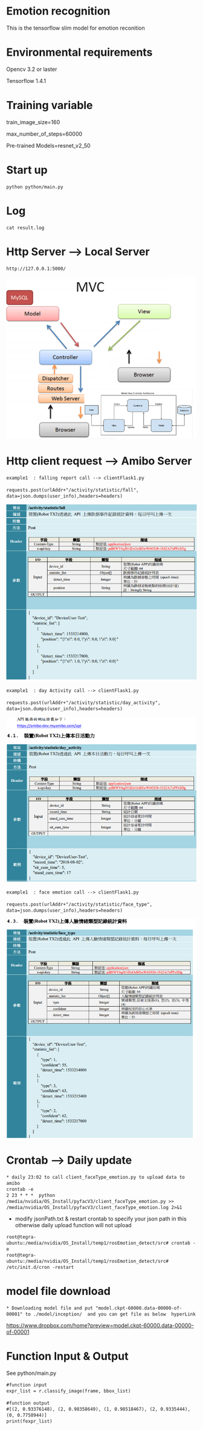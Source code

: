 # Emotion recognition
This is the tensorflow slim model for emotion reconition

# Environmental requirements
Opencv 3.2 or laster

Tensorflow 1.4.1

# Training variable
train_image_size=160 

max_number_of_steps=60000 

Pre-trained Models=resnet_v2_50

# Start up
```
python python/main.py
```

# Log
```
cat result.log
```

# Http Server --> Local Server
```
http://127.0.0.1:5000/
```
![MVC](pic/mvc.png)
# Http client request --> Amibo Server
```
example1  : falling report call --> clientFlask1.py

requests.post(urlAddr+"/activity/statistic/fall", data=json.dumps(user_info),headers=headers)
```
![DayActive](pic/dayFallDetect.png)

```
example1  : day Activity call --> clientFlask1.py

requests.post(urlAddr+"/activity/statistic/day_activity", data=json.dumps(user_info),headers=headers)
```
![DayActive](pic/dayActivity2018rosTx2.png)

```
example1  : face emotion call --> clientFlask1.py

requests.post(urlAddr+"/activity/statistic/face_type", data=json.dumps(user_info),headers=headers)
```
![faceReport](pic/faceReport2018Tx2.png)


# Crontab --> Daily update
```
* daily 23:02 to call client_faceType_emotion.py to upload data to amibo
crontab -e
2 23 * * *  python  /media/nvidia/OS_Install/pyfacV3/client_faceType_emotion.py >> /media/nvidia/OS_Install/pyfacV3/client_faceType_emotion.log 2>&1
```

* modify jsonPath.txt & restart crontab
to specify your json path in this otherwise daily upload function will not upload
```
root@tegra-ubuntu:/media/nvidia/OS_Install/temp1/rosEmotion_detect/src# crontab -e
root@tegra-ubuntu:/media/nvidia/OS_Install/temp1/rosEmotion_detect/src# /etc/init.d/cron -restart

```

# model file download
```
* Downloading model file and put "model.ckpt-60000.data-00000-of-00001" to ./model/inception/  and you can get file as below  hyperLink 
```
https://www.dropbox.com/home?preview=model.ckpt-60000.data-00000-of-00001​ 
# Function Input & Output

See python/main.py

```
#function input
expr_list = r.classify_image(frame, bbox_list)

#function output
#[(2, 0.93376148), (2, 0.98358649), (1, 0.98518467), (2, 0.9335444), (0, 0.7758944)]
print(fexpr_list)
```

